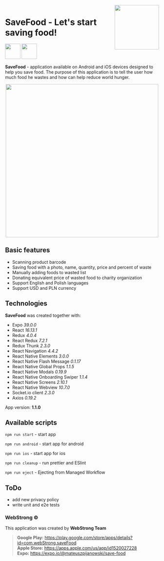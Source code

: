 <img align="right" width="145px" src="https://webstrong.pl/assets/SaveFood/icon-transparent.png" alt="">

# SaveFood - Let's start saving food!

<a href="https://play.google.com/store/apps/details?id=com.webStrong.saveFood" target="_blank"><img src="https://webstrong.pl/assets/templates/google_play_en.png" height="50"/></a>
<a href="https://apps.apple.com/us/app/id1520027228" target="_blank"><img src="https://webstrong.pl/assets/templates/app_store_en.png" height="50"/></a>

**SaveFood** - application available on Android and iOS devices designed to help you save food. The purpose of this application is to tell the user how much food he wastes and how can help reduce world hunger.

<p align="center"><img src="https://webstrong.pl/assets/SaveFood/promo-banners/en/sf-promo.png" width="500px" /></p>

## Basic features

- Scanning product barcode
- Saving food with a photo, name, quantity, price and percent of waste
- Manually adding foods to wasted list
- Donating equivalent price of wasted food to charity organization
- Support English and Polish languages
- Support USD and PLN currency

## Technologies

**SaveFood** was created together with:

- Expo <i>39.0.0</i>
- React <i>16.13.1</i>
- Redux <i>4.0.4</i>
- React Redux <i>7.2.1</i>
- Redux Thunk <i>2.3.0</i>
- React Navigation <i>4.4.2</i>
- React Native Elements <i>3.0.0</i>
- React Native Flash Message <i>0.1.17</i>
- React Native Global Props <i>1.1.5</i>
- React Native Modals <i>0.19.9</i>
- React Native Onboarding Swiper <i>1.1.4</i>
- React Native Screens <i>2.10.1</i>
- React Native Webview <i>10.7.0</i>
- Socket.io client <i>2.3.0</i>
- Axios <i>0.19.2</i>

<p>App version: <b>1.1.0</b></p>

## Available scripts

`npm run start` - start app

`npm run android` - start app for android

`npm run ios` - start app for ios

`npm run cleanup` - run prettier and ESlint

`npm run eject` - Ejecting from Managed Workflow

## ToDo

- add new privacy policy
- write unit and e2e tests

### WebStrong &copy;

This application was created by **WebStrong Team** <br />

> **Google Play:** https://play.google.com/store/apps/details?id=com.webStrong.saveFood <br /> **Apple Store:** https://apps.apple.com/us/app/id1520027228 <br /> **Expo:** https://expo.io/@mateuszpijanowski/save-food
